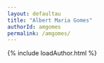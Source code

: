 ```yaml
---
layout: defaultau
title: "Albert Maria Gomes"
authorId: amgomes
permalink: /amgomes/
---
```

{% include loadAuthor.html %}
<script>
    $(document).ready(function(){
        showAuthorBio('{{ page.authorId }}');
   });
</script>
